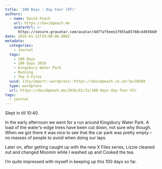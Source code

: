 ```yaml
---
title: '100 Days : Day Four (97)'
authors:
  - name: David Peach
    url: https://davidpeach.me
    avatarUrl: >-
      https://secure.gravatar.com/avatar/4d7faf5eee1f055a85788c44936b8995eaab6dfb004e7854ec747ccb272e91ee?s=96&d=mm&r=g
date: 2016-01-31T19:00:00.000Z
metadata:
  categories:
    - Journal
  tags:
    - 100 Days
    - 100 Days 2016
    - Kingsbury Water Park
    - Running
    - The X-Files
  uuid: 11ty/import::wordpress::https://davidpeach.co.uk/?p=38508
  type: wordpress
  url: https://davidpeach.me/2016/01/31/100-days-day-four-97/
tags:
  - journal
---
```

Slept in till 10:40.

In the early afternoon we went for a run around Kingsbury Water Park. A load of the water’s-edge trees have been cut down, not sure why though. When we got there it was nice to see that the car park was pretty empty – no masses of people to avoid when doing our laps.

Later on, after getting caught up with the new X Files series, Lizzie cleaned out and changed Moomin while I washed up and Cooked the tea.

I’m quite impressed with myself in keeping up this 100 days so far.